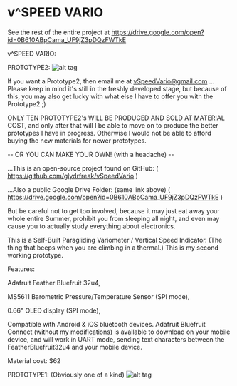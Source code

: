 # v^SPEED VARIO
See the rest of the entire project at https://drive.google.com/open?id=0B610ABpCama_UF9jZ3pDQzFWTkE


v^SPEED VARIO:

PROTOTYPE2:
![alt tag](https://github.com/glydrfreak/vSpeedVario/blob/master/PROTOTYPE2.jpg)

If you want a Prototype2, then email me at vSpeedVario@gmail.com ... Please keep in mind it's still in the freshly developed stage, but because of this, you may also get lucky with what else I have to offer you with the Prototype2 ;)

ONLY TEN PROTOTYPE2's WILL BE PRODUCED AND SOLD AT MATERIAL COST, and only after that will I be able to move on to produce the better prototypes I have in progress. Otherwise I would not be able to afford buying the new materials for newer prototypes. 

-- OR YOU CAN MAKE YOUR OWN! (with a headache) --

...This is an open-source project found on GitHub:
( https://github.com/glydrfreak/vSpeedVario )

...Also a public Google Drive Folder: (same link above)
( https://drive.google.com/open?id=0B610ABpCama_UF9jZ3pDQzFWTkE )

But be careful not to get too involved, because it may just eat away your whole entire Summer, prohibit you from sleeping all night, and even may cause you to actually study everything about electronics.
 
This is a Self-Built Paragliding Variometer / Vertical Speed Indicator. (The thing that beeps when you are climbing in a thermal.) This is my second working prototype. 

Features:

Adafruit Feather Bluefruit 32u4,

MS5611 Barometric Pressure/Temperature Sensor (SPI mode),

0.66" OLED display (SPI mode),

Compatible with Android & iOS bluetooth devices. 
Adafruit Bluefruit Connect (without my modifications) is available to download on your mobile device, and will work in UART mode, sending text characters between the FeatherBluefruit32u4 and your mobile device.

Material cost: $62


PROTOTYPE1: (Obviously one of a kind)
![alt tag](https://github.com/glydrfreak/vSpeedVario/blob/master/FIRST_WORKING_PROTOTYPE.jpg)

